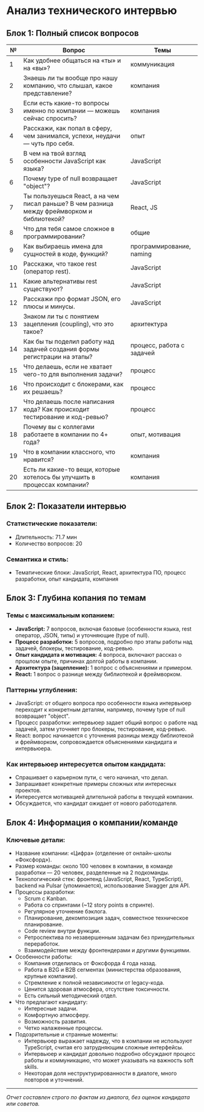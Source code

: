 # Анализ технического интервью

## Блок 1: Полный список вопросов

| №  | Вопрос                                                                                          | Темы          |
|----|------------------------------------------------------------------------------------------------|---------------|
| 1  | Как удобнее общаться на «ты» и на «вы»?                                                        | коммуникация  |
| 2  | Знаешь ли ты вообще про нашу компанию, что слышал, какое представление?                         | компания      |
| 3  | Если есть какие-то вопросы именно по компании — можешь сейчас спросить?                        | компания      |
| 4  | Расскажи, как попал в сферу, чем занимался, успехи, неудачи — чуть про себя.                    | опыт          |
| 5  | В чем на твой взгляд особенности JavaScript как языка?                                        | JavaScript    |
| 6  | Почему type of null возвращает "object"?                                                       | JavaScript    |
| 7  | Ты пользуешься React, а на чем писал раньше? В чем разница между фреймворком и библиотекой?     | React, JS     |
| 8  | Что для тебя самое сложное в программировании?                                                 | общие         |
| 9  | Как выбираешь имена для сущностей в коде, функций?                                            | программирование, naming |
| 10 | Расскажи, что такое rest (оператор rest).                                                     | JavaScript    |
| 11 | Какие альтернативы rest существуют?                                                           | JavaScript    |
| 12 | Расскажи про формат JSON, его плюсы и минусы.                                                 | JavaScript    |
| 13 | Знаком ли ты с понятием зацепления (coupling), что это такое?                                 | архитектура   |
| 14 | Как бы ты поделил работу над задачей создания формы регистрации на этапы?                      | процесс, работа с задачей |
| 15 | Что делаешь, если не хватает чего-то для выполнения задачи?                                    | процесс       |
| 16 | Что происходит с блокерами, как их решаешь?                                                   | процесс       |
| 17 | Что делаешь после написания кода? Как происходит тестирование и код-ревью?                    | процесс       |
| 18 | Почему вы с коллегами работаете в компании по 4+ года?                                        | опыт, мотивация|
| 19 | Что в компании классного, что нравится?                                                      | компания      |
| 20 | Есть ли какие-то вещи, которые хотелось бы улучшить в процессах компании?                     | компания      |

## Блок 2: Показатели интервью

### Статистические показатели:
- Длительность: 71.7 мин
- Количество вопросов: 20

### Семантика и стиль:
- Тематические блоки: JavaScript, React, архитектура ПО, процесс разработки, опыт кандидата, компания

## Блок 3: Глубина копания по темам

### Темы с максимальным копанием:
- **JavaScript:** 7 вопросов, включая базовые (особенности языка, rest оператор, JSON, типы) и уточняющие (type of null).
- **Процесс разработки:** 5 вопросов, подробно про этапы работы над задачей, блокеры, тестирование, код-ревью.
- **Опыт кандидата и мотивация:** 4 вопроса, включают рассказ о прошлом опыте, причинах долгой работы в компании.
- **Архитектура (зацепление):** 1 вопрос с объяснениями и примером.
- **React:** 1 вопрос о разнице между библиотекой и фреймворком.

### Паттерны углубления:
- JavaScript: от общего вопроса про особенности языка интервьюер переходит к конкретным деталям, например, почему type of null возвращает "object".
- Процесс разработки: интервьюер задает общий вопрос о работе над задачей, затем уточняет про блокеры, тестирование, код-ревью.
- React: вопрос начинается с уточнения разницы между библиотекой и фреймворком, сопровождается объяснениями кандидата и интервьюера.

### Как интервьюер интересуется опытом кандидата:
- Спрашивает о карьерном пути, с чего начинал, что делал.
- Запрашивает конкретные примеры сложных или интересных проектов.
- Интересуется мотивацией длительной работы в текущей компании.
- Обсуждается, что кандидат ожидает от нового работодателя.

## Блок 4: Информация о компании/команде

### Ключевые детали:
- Название компании: «Цифра» (отделение от онлайн-школы «Фоксфорд»).
- Размер команды: около 100 человек в компании, в команде разработки — 20 человек, разделенные на 2 подкоманды.
- Технологический стек: фронтенд (JavaScript, React, TypeScript), backend на Pulsar (упоминается), использование Swagger для API.
- Процессы разработки:
  - Scrum с Kanban.
  - Работа со спринтами (~12 story points в спринте).
  - Регулярное уточнение бэклога.
  - Планирование, декомпозиция задач, совместное техническое планирование.
  - Code review внутри функции.
  - Ретроспектива по незавершенным задачам без принудительных переработок.
  - Взаимодействие между фронтендерами и другими функциями.
- Особенности работы:
  - Компания отделилась от Фоксфорда 4 года назад.
  - Работа в B2G и B2B сегментах (министерства образования, крупные компании).
  - Стремление к полной независимости от legacy-кода.
  - Ценится здоровая атмосфера, отсутствие токсичности.
  - Есть сильный методический отдел.
- Что предлагают кандидату:
  - Интересные задачи.
  - Комфортную атмосферу.
  - Возможность развития.
  - Четко налаженные процессы.
- Подозрительные и странные моменты:
  - Интервьюер выражает надежду, что в компании не используют TypeScript, считая его затрудняющим сложные интерфейсы.
  - Интервьюер и кандидат довольно подробно обсуждают процесс работы и коммуникацию, что может указывать на важность soft skills.
  - Некоторая доля неструктурированности в диалоге, много повторов и уточнений.

---

*Отчет составлен строго по фактам из диалога, без оценок кандидата или советов.*